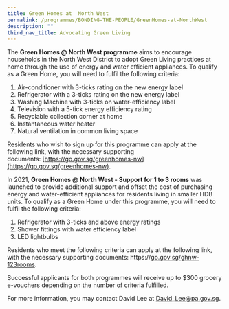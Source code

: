 ```yaml
---
title: Green Homes at  North West
permalink: /programmes/BONDING-THE-PEOPLE/GreenHomes-at-NorthWest
description: ""
third_nav_title: Advocating Green Living
---
```



The **Green Homes @ North West programme** aims to encourage households in the North West District to adopt Green Living practices at home through the use of energy and water efficient appliances. To qualify as a Green Home, you will need to fulfil the following criteria: 

1.  Air-conditioner with 3-ticks rating on the new energy label
2.  Refrigerator with a 3-ticks rating on the new energy label
3.  Washing Machine with 3-ticks on water-efficiency label
4.  Television with a 5-tick energy efficiency rating 
5.  Recyclable collection corner at home
6.  Instantaneous water heater
7.  Natural ventilation in common living space

Residents who wish to sign up for this programme can apply at the following link, with the necessary supporting documents: [https://go.gov.sg/greenhomes-nw](https://go.gov.sg/greenhomes-nw).  
  
In 2021, **Green Homes @ North West - Support for 1 to 3 rooms** was launched to provide additional support and offset the cost of purchasing energy and water-efficient appliances for residents living in smaller HDB units. To qualify as a Green Home under this programme, you will need to fulfil the following criteria:

1.  Refrigerator with 3-ticks and above energy ratings
2.  Shower fittings with water efficiency label
3.  LED lightbulbs

Residents who meet the following criteria can apply at the following link, with the necessary supporting documents: https://[go.gov.sg/ghnw-123rooms](https://go.gov.sg/ghnw-123rooms).  
  
Successful applicants for both programmes will receive up to $300 grocery e-vouchers depending on the number of criteria fulfilled.

For more information, you may contact David Lee at [David\_Lee@pa.gov.sg](mailto:David_Lee@pa.gov.sg).